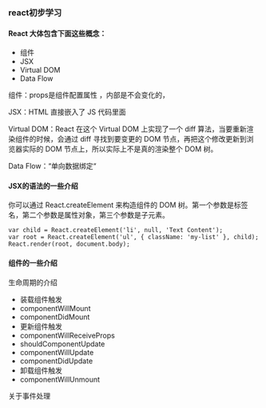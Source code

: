 ### react初步学习


#### React 大体包含下面这些概念：

  - 组件
  - JSX
  - Virtual DOM
  - Data Flow

  组件：props是组件配置属性 ，内部是不会变化的，

  JSX：HTML 直接嵌入了 JS 代码里面

  Virtual DOM：React 在这个 Virtual DOM 上实现了一个 diff 算法，当要重新渲染组件的时候，会通过 diff 寻找到要变更的 DOM 节点，再把这个修改更新到浏览器实际的 DOM 节点上，所以实际上不是真的渲染整个 DOM 树。

  Data Flow：“单向数据绑定“

#### JSX的语法的一些介绍

  你可以通过 React.createElement 来构造组件的 DOM 树。第一个参数是标签名，第二个参数是属性对象，第三个参数是子元素。

  ```
  var child = React.createElement('li', null, 'Text Content');
  var root = React.createElement('ul', { className: 'my-list' }, child);
  React.render(root, document.body);
  ```
#### 组件的一些介绍

  生命周期的介绍

  - 装载组件触发
  - componentWillMount
  - componentDidMount
  - 更新组件触发
  - componentWillReceiveProps
  - shouldComponentUpdate
  - componentWillUpdate
  - componentDidUpdate
  - 卸载组件触发
  - componentWillUnmount

  关于事件处理

